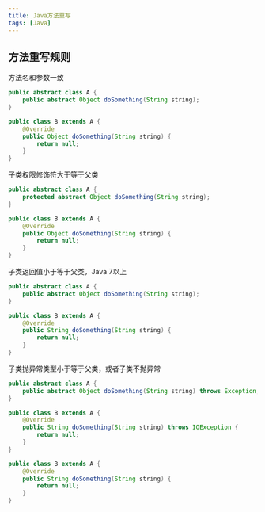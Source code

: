 ```yaml
---
title: Java方法重写
tags: [Java]
---
```


## 方法重写规则

方法名和参数一致

```java
public abstract class A {
    public abstract Object doSomething(String string);
}
```

```java
public class B extends A {
    @Override
    public Object doSomething(String string) {
        return null;
    }
}
```

子类权限修饰符大于等于父类

```java
public abstract class A {
    protected abstract Object doSomething(String string);
}
```

```java
public class B extends A {
    @Override
    public Object doSomething(String string) {
        return null;
    }
}
```

子类返回值小于等于父类，Java 7以上

```java
public abstract class A {
    public abstract Object doSomething(String string);
}
```

```java
public class B extends A {
    @Override
    public String doSomething(String string) {
        return null;
    }
}
```

子类抛异常类型小于等于父类，或者子类不抛异常

```java
public abstract class A {
    public abstract Object doSomething(String string) throws Exception;
}
```

```java
public class B extends A {
    @Override
    public String doSomething(String string) throws IOException {
        return null;
	}
}
```

```java
public class B extends A {
    @Override
    public String doSomething(String string) {
        return null;
    }
}
```
